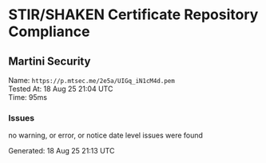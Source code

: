# STIR/SHAKEN Certificate Repository Compliance

## Martini Security

Name: `https://p.mtsec.me/2e5a/UIGq_iN1cM4d.pem`\
Tested At: 18 Aug 25 21:04 UTC\
Time: 95ms

### Issues

no warning, or error, or notice date level issues were found

Generated: 18 Aug 25 21:13 UTC